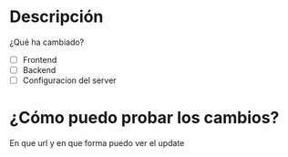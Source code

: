 # Descripción
¿Qué ha cambiado?

- [ ] Frontend
- [ ] Backend
- [ ] Configuracion del server

# ¿Cómo puedo probar los cambios?

En que url y en que forma puedo ver el update
